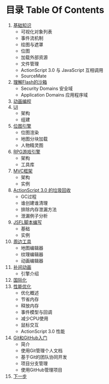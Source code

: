 # 目录 Table Of Contents

1. [基础知识](01.md)
	- 可视化对象列表
	- 事件流机制
	- 绘图与遮罩
	- 位图
	- 加载外部资源
	- 文件管理
	- ActionScript 3.0 与 JavaScript 互相调用
	- SourceMate
2. [理解Flash的沙箱](02.md)
	- Security Domains 安全域
	- Application Domains 应用程序域
3. [动画编程](03.md)
4. [UI](04.md)
	- 架构
	- 组建
5. [位图引擎](05.md)
	- 位图渲染
	- 地图分块加载
	- 人物精灵图
6. [RPG游戏引擎](06.md)
	- 架构
	- 工具库
7. [MVC框架](07.md)
	- 架构
	- 实例
8. [ActionScript 3.0 的垃圾回收](08.md)
	- GC过程
	- 谁创建谁清理
	- 排除内存泄漏方法
	- 泄漏例子分析
9. [JSFL脚本编写](09.md)
	- 基础
	- 实例
10. [周边工具](10.md)
	- 地图编辑器
	- 纹理编辑器
	- 动画编辑器
11. [补间动画](11.md)
	- 引擎介绍
12. [国际化](12.md)
13. [性能优化](13.md)
	- 优化概述
	- 节省内存
	- 释放内存
	- 事件模型与回调
	- 减少CPU使用
	- 鼠标交互
	- ActionScript 3.0 性能
14. [Git和GitHub入门](14.md)
	- 简介
	- 使用Git管理个人文档
	- 基于Git的团队协同开发
	- 项目分支管理
	- 使用GitHub管理项目
15. [下一步](15.md)